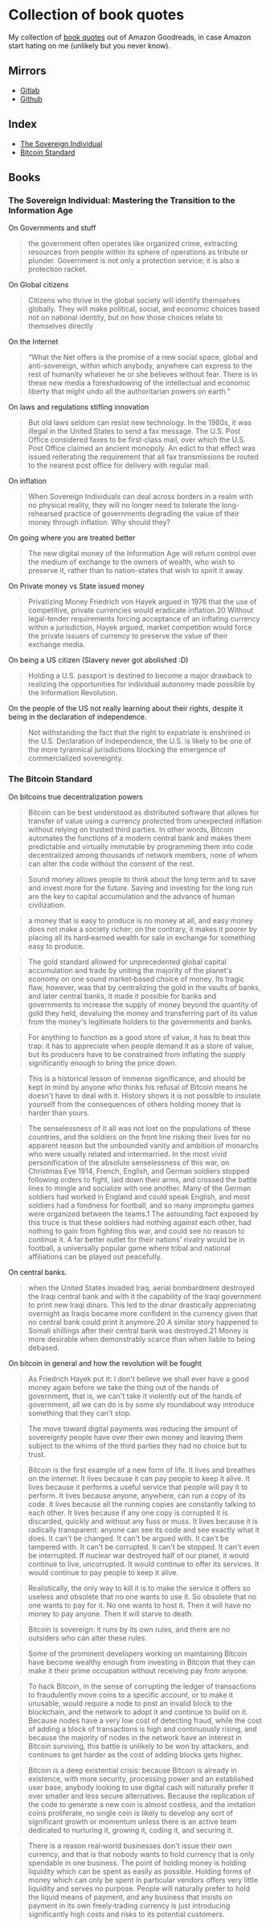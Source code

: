 # Collection of book quotes

My collection of [book quotes](https://www.goodreads.com/user/show/124508735-b) out of Amazon Goodreads, in case Amazon start hating on me (unlikely but you never know).

## Mirrors

* [Gitlab](https://gitlab.com/nolim1t/book-quotes)
* [Github](https://github.com/nolim1t/kindle-book-quotes)

## Index

* [The Sovereign Individual](#the-sovereign-individual-mastering-the-transition-to-the-information-age)
* [Bitcoin Standard](#the-bitcoin-standard)

## Books

### The Sovereign Individual: Mastering the Transition to the Information Age

On Governments and stuff
> the government often operates like organized crime, extracting resources from people within its sphere of operations as tribute or plunder. Government is not only a protection service; it is also a protection racket.

On Global citizens
> Citizens who thrive in the global society will identify themselves globally. They will make political, social, and economic choices based not on national identity, but on how those choices relate to themselves directly

On the Internet
> “What the Net offers is the promise of a new social space, global and anti-sovereign, within which anybody, anywhere can express to the rest of humanity whatever he or she believes without fear. There is in these new media a foreshadowing of the intellectual and economic liberty that might undo all the authoritarian powers on earth.”

On laws and regulations stifling innovation
> But old laws seldom can resist new technology. In the 1980s, it was illegal in the United States to send a fax message. The U.S. Post Office considered faxes to be first-class mail, over which the U.S. Post Office claimed an ancient monopoly. An edict to that effect was issued reiterating the requirement that all fax transmissions be routed to the nearest post office for delivery with regular mail.

On inflation
> When Sovereign Individuals can deal across borders in a realm with no physical reality, they will no longer need to tolerate the long-rehearsed practice of governments degrading the value of their money through inflation. Why should they?

On going where you are treated better
> The new digital money of the Information Age will return control over the medium of exchange to the owners of wealth, who wish to preserve it, rather than to nation-states that wish to spirit it away.

On Private money vs State issued money
> Privatizing Money Friedrich von Hayek argued in 1976 that the use of competitive, private currencies would eradicate inflation.20 Without legal-tender requirements forcing acceptance of an inflating currency within a jurisdiction, Hayek argued, market competition would force the private issuers of currency to preserve the value of their exchange media.

On being a US citizen (Slavery never got abolished :D)
> Holding a U.S. passport is destined to become a major drawback to realizing the opportunities for individual autonomy made possible by the Information Revolution.

On the people of the US not really learning about their rights, despite it being in the declaration of independence.
> Not withstanding the fact that the right to expatriate is enshrined in the U.S. Declaration of Independence, the U.S. is likely to be one of the more tyrannical jurisdictions blocking the emergence of commercialized sovereignty.

### The Bitcoin Standard

On bitcoins true decentralization powers
> Bitcoin can be best understood as distributed software that allows for transfer of value using a currency protected from unexpected inflation without relying on trusted third parties. In other words, Bitcoin automates the functions of a modern central bank and makes them predictable and virtually immutable by programming them into code decentralized among thousands of network members, none of whom can alter the code without the consent of the rest.

> Sound money allows people to think about the long term and to save and invest more for the future. Saving and investing for the long run are the key to capital accumulation and the advance of human civilization.

> a money that is easy to produce is no money at all, and easy money does not make a society richer; on the contrary, it makes it poorer by placing all its hard‐earned wealth for sale in exchange for something easy to produce.

> The gold standard allowed for unprecedented global capital accumulation and trade by uniting the majority of the planet's economy on one sound market‐based choice of money. Its tragic flaw, however, was that by centralizing the gold in the vaults of banks, and later central banks, it made it possible for banks and governments to increase the supply of money beyond the quantity of gold they held, devaluing the money and transferring part of its value from the money's legitimate holders to the governments and banks.

> For anything to function as a good store of value, it has to beat this trap: it has to appreciate when people demand it as a store of value, but its producers have to be constrained from inflating the supply significantly enough to bring the price down.

> This is a historical lesson of immense significance, and should be kept in mind by anyone who thinks his refusal of Bitcoin means he doesn't have to deal with it. History shows it is not possible to insulate yourself from the consequences of others holding money that is harder than yours.

> The senselessness of it all was not lost on the populations of these countries, and the soldiers on the front line risking their lives for no apparent reason but the unbounded vanity and ambition of monarchs who were usually related and intermarried. In the most vivid personification of the absolute senselessness of this war, on Christmas Eve 1914, French, English, and German soldiers stopped following orders to fight, laid down their arms, and crossed the battle lines to mingle and socialize with one another. Many of the German soldiers had worked in England and could speak English, and most soldiers had a fondness for football, and so many impromptu games were organized between the teams.1 The astounding fact exposed by this truce is that these soldiers had nothing against each other, had nothing to gain from fighting this war, and could see no reason to continue it. A far better outlet for their nations' rivalry would be in football, a universally popular game where tribal and national affiliations can be played out peacefully.

On central banks.
> when the United States invaded Iraq, aerial bombardment destroyed the Iraqi central bank and with it the capability of the Iraqi government to print new Iraqi dinars. This led to the dinar drastically appreciating overnight as Iraqis became more confident in the currency given that no central bank could print it anymore.20 A similar story happened to Somali shillings after their central bank was destroyed.21 Money is more desirable when demonstrably scarce than when liable to being debased.

On bitcoin in general and how the revolution will be fought
> As Friedrich Hayek put it: I don't believe we shall ever have a good money again before we take the thing out of the hands of government, that is, we can't take it violently out of the hands of government, all we can do is by some sly roundabout way introduce something that they can't stop.

> The move toward digital payments was reducing the amount of sovereignty people have over their own money and leaving them subject to the whims of the third parties they had no choice but to trust.

> Bitcoin is the first example of a new form of life. It lives and breathes on the internet. It lives because it can pay people to keep it alive. It lives because it performs a useful service that people will pay it to perform. It lives because anyone, anywhere, can run a copy of its code. It lives because all the running copies are constantly talking to each other. It lives because if any one copy is corrupted it is discarded, quickly and without any fuss or muss. It lives because it is radically transparent: anyone can see its code and see exactly what it does. It can't be changed. It can't be argued with. It can't be tampered with. It can't be corrupted. It can't be stopped. It can't even be interrupted. If nuclear war destroyed half of our planet, it would continue to live, uncorrupted. It would continue to offer its services. It would continue to pay people to keep it alive.

> Realistically, the only way to kill it is to make the service it offers so useless and obsolete that no one wants to use it. So obsolete that no one wants to pay for it. No one wants to host it. Then it will have no money to pay anyone. Then it will starve to death.

> Bitcoin is sovereign: it runs by its own rules, and there are no outsiders who can alter these rules.

> Some of the prominent developers working on maintaining Bitcoin have become wealthy enough from investing in Bitcoin that they can make it their prime occupation without receiving pay from anyone.

> To hack Bitcoin, in the sense of corrupting the ledger of transactions to fraudulently move coins to a specific account, or to make it unusable, would require a node to post an invalid block to the blockchain, and the network to adopt it and continue to build on it. Because nodes have a very low cost of detecting fraud, while the cost of adding a block of transactions is high and continuously rising, and because the majority of nodes in the network have an interest in Bitcoin surviving, this battle is unlikely to be won by attackers, and continues to get harder as the cost of adding blocks gets higher. 

> Bitcoin is a deep existential crisis: because Bitcoin is already in existence, with more security, processing power and an established user base, anybody looking to use digital cash will naturally prefer it over smaller and less secure alternatives. Because the replication of the code to generate a new coin is almost costless, and the imitation coins proliferate, no single coin is likely to develop any sort of significant growth or momentum unless there is an active team dedicated to nurturing it, growing it, coding it, and securing it.

> There is a reason real‐world businesses don't issue their own currency, and that is that nobody wants to hold currency that is only spendable in one business. The point of holding money is holding liquidity which can be spent as easily as possible. Holding forms of money which can only be spent in particular vendors offers very little liquidity and serves no purpose. People will naturally prefer to hold the liquid means of payment, and any business that insists on payment in its own freely‐trading currency is just introducing significantly high costs and risks to its potential customers.



